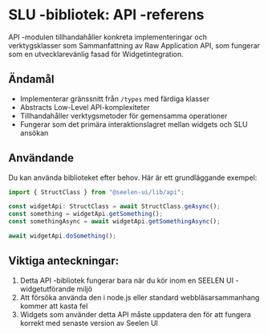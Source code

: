 # **SLU -bibliotek: API -referens**

API -modulen tillhandahåller konkreta implementeringar och verktygsklasser som 
Sammanfattning av Raw Application API, som fungerar som en utvecklarevänlig fasad för 
Widgetintegration.

## **Ändamål**

* Implementerar gränssnitt från `/types` med färdiga klasser
* Abstracts Low-Level API-komplexiteter
* Tillhandahåller verktygsmetoder för gemensamma operationer
* Fungerar som det primära interaktionslagret mellan widgets och SLU 
  ansökan

## **Användande**

Du kan använda biblioteket efter behov. Här är ett grundläggande exempel:

```ts
import { StructClass } from "@seelen-ui/lib/api";

const widgetApi: StructClass = await StructClass.geAsync();
const something = widgetApi.getSomething();
const somethingAsync = await widgetApi.getSomethingAsync();

await widgetApi.doSomething();
```

## **Viktiga anteckningar:**

1. Detta API -bibliotek fungerar bara när du kör inom en SEELEN UI -widgetutförande 
   miljö
2. Att försöka använda den i node.js eller standard webbläsarsammanhang kommer att kasta 
   fel
3. Widgets som använder detta API måste uppdatera den för att fungera korrekt med 
   senaste version av Seelen UI
